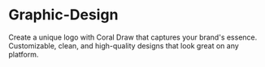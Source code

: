 # Graphic-Design
Create a unique logo with Coral Draw that captures your brand's essence. Customizable, clean, and high-quality designs that look great on any platform.
